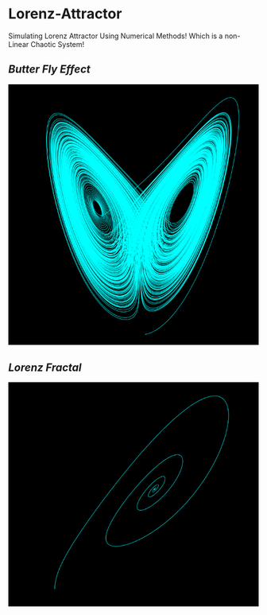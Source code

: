 # Lorenz-Attractor
Simulating Lorenz Attractor Using Numerical Methods!
Which is a non-Linear Chaotic System!

## ***Butter Fly Effect***
![](images/ButterFly.PNG)

## ***Lorenz Fractal***
![](images/Fractal.PNG)
